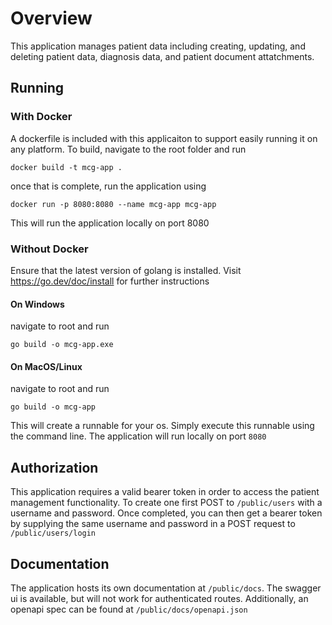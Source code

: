 # Overview

This application manages patient data including creating, updating, and deleting patient data, diagnosis data, and patient document attatchments.

## Running

### With Docker

A dockerfile is included with this applicaiton to support easily running it on any platform.  To build, navigate to the root folder and run

`docker build -t mcg-app .`

once that is complete, run the application using

`docker run -p 8080:8080 --name mcg-app mcg-app`

This will run the application locally on port 8080

### Without Docker

Ensure that the latest version of golang is installed. Visit https://go.dev/doc/install for further instructions

#### On Windows
navigate to root and run 

`go build -o mcg-app.exe`

#### On MacOS/Linux

navigate to root and run 

`go build -o mcg-app`


This will create a runnable for your os.  Simply execute this runnable using the command line.  The application will run locally on port `8080`

## Authorization

This application requires a valid bearer token in order to access the patient management functionality.  To create one first POST to `/public/users` with a username and password.  Once completed, you can then get a bearer token by supplying the same username and password in a POST request to `/public/users/login`

## Documentation

The application hosts its own documentation at `/public/docs`.  The swagger ui is available, but will not work for authenticated routes.  Additionally, an openapi spec can be found at `/public/docs/openapi.json`